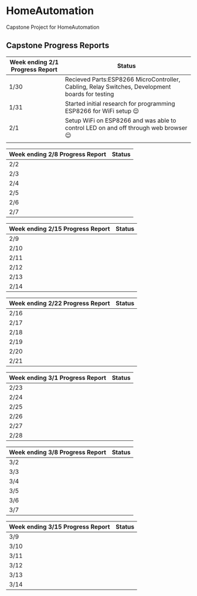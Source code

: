 


# HomeAutomation
Capstone Project for HomeAutomation




## Capstone Progress Reports



|Week ending 2/1 Progress Report|Status
|-----                          |-----
|1/30                           |Recieved Parts:ESP8266 MicroController, Cabling, Relay Switches, Development boards for testing
|1/31                           |Started initial research for programming ESP8266 for WiFi setup :relieved:
|2/1                            |Setup WiFi on ESP8266 and was able to control LED on and off through web browser :relieved:
| | 

|Week ending 2/8 Progress Report|Status
|-----                          |-----
|2/2                            |
|2/3                            |
|2/4                            |
|2/5                            |
|2/6                            |
|2/7                            |

|Week ending 2/15 Progress Report|Status
|-----                          |-----
|2/9                           |
|2/10                           |
|2/11                           |
|2/12                           |
|2/13                           |
|2/14                           |

|Week ending 2/22 Progress Report|Status
|-----                          |-----
|2/16                           |
|2/17                           |
|2/18                           |
|2/19                           |
|2/20                           |
|2/21                           |

|Week ending 3/1 Progress Report|Status
|-----                          |-----
|2/23                           |
|2/24                           |
|2/25                           |
|2/26                           |
|2/27                           |
|2/28                           |

|Week ending 3/8 Progress Report|Status
|-----                          |-----
|3/2                            |
|3/3                            |
|3/4                            |
|3/5                            |
|3/6                            |
|3/7                            |

|Week ending 3/15 Progress Report|Status
|-----                          |-----
|3/9                            |
|3/10                           |
|3/11                           |
|3/12                           |
|3/13                           |
|3/14                           |
